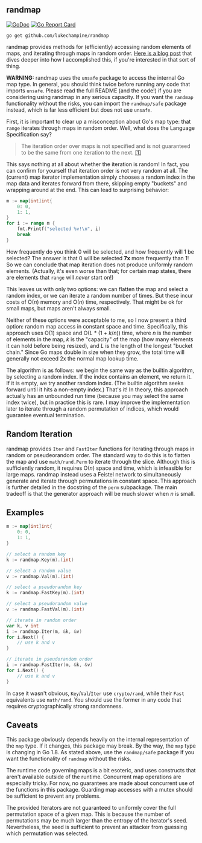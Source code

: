 randmap
-------

[![GoDoc](https://godoc.org/github.com/lukechampine/randmap?status.svg)](https://godoc.org/github.com/lukechampine/randmap)
[![Go Report Card](http://goreportcard.com/badge/github.com/lukechampine/randmap)](https://goreportcard.com/report/github.com/lukechampine/randmap)

```
go get github.com/lukechampine/randmap
```

randmap provides methods for (efficiently) accessing random elements of maps, and iterating
through maps in random order. [Here is a blog post](http://lukechampine.com/hackmap.html) that dives deeper into how I
accomplished this, if you're interested in that sort of thing.

**WARNING:** randmap uses the `unsafe` package to access the internal Go map
type. In general, you should think twice before running any code that imports
`unsafe`. Please read the full README (and the code!) if you are considering
using randmap in any serious capacity. If you want the `randmap` functionality
without the risks, you can import the `randmap/safe` package instead, which
is far less efficient but does not use `unsafe`.

First, it is important to clear up a misconception about Go's map type: that
`range` iterates through maps in random order. Well, what does the Language
Specification say?

>The iteration order over maps is not specified and is not guaranteed to be
>the same from one iteration to the next. [[1]](https://golang.org/ref/spec#For_statements)

This says nothing at all about whether the iteration is random! In fact, you
can confirm for yourself that iteration order is not very random at all. The
(current) map iterator implementation simply chooses a random index in the map
data and iterates forward from there, skipping empty "buckets" and wrapping
around at the end. This can lead to surprising behavior:

```go
m := map[int]int{
	0: 0,
	1: 1,
}
for i := range m {
	fmt.Printf("selected %v!\n", i)
	break
}
```

How frequently do you think 0 will be selected, and how frequently will 1 be
selected? The answer is that 0 will be selected **7x** more frequently than 1!
So we can conclude that map iteration does not produce uniformly random
elements. (Actually, it's even worse than that; for certain map states, there
are elements that `range` will _never_ start on!)

This leaves us with only two options: we can flatten the map and select a
random index, or we can iterate a random number of times. But these incur
costs of O(_n_) memory and O(_n_) time, respectively. That might be ok for
small maps, but maps aren't always small.

Neither of these options were acceptable to me, so I now present a third
option: random map access in constant space and time. Specifically, this
approach uses O(1) space and O(_L_ * (1 + _k_/_n_)) time, where _n_ is the
number of elements in the map, _k_ is the "capacity" of the map (how many
elements it can hold before being resized), and _L_ is the length of the
longest "bucket chain." Since Go maps double in size when they grow, the total
time will generally not exceed 2x the normal map lookup time.

The algorithm is as follows: we begin the same way as the builtin algorithm,
by selecting a random index. If the index contains an element, we return it.
If it is empty, we try another random index. (The builtin algorithm seeks
forward until it hits a non-empty index.) That's it! In theory, this approach
actually has an unbounded run time (because you may select the same index
twice), but in practice this is rare. I may improve the implementation later
to iterate through a random permutation of indices, which would guarantee
eventual termination.

## Random Iteration ##

randmap provides `Iter` and `FastIter` functions for iterating through maps in
random or pseudeorandom order. The standard way to do this is to flatten the
map and use `math/rand.Perm` to iterate through the slice. Although this is
sufficiently random, it requires O(_n_) space and time, which is infeasible
for large maps. randmap instead uses a Feistel network to simultaneously
generate and iterate through permutations in constant space. This approach is
further detailed in the docstring of the `perm` subpackage. The main tradeoff
is that the generator approach will be much slower when _n_ is small.

## Examples ##

```go
m := map[int]int{
	0: 0,
	1: 1,
}

// select a random key
k := randmap.Key(m).(int)

// select a random value
v := randmap.Val(m).(int)

// select a pseudorandom key
k := randmap.FastKey(m).(int)

// select a pseudorandom value
v := randmap.FastVal(m).(int)

// iterate in random order
var k, v int
i := randmap.Iter(m, &k, &v)
for i.Next() {
	// use k and v
}

// iterate in pseudorandom order
i := randmap.FastIter(m, &k, &v)
for i.Next() {
	// use k and v
}
```

In case it wasn't obvious, `Key`/`Val`/`Iter` use `crypto/rand`, while their
`Fast` equivalents use `math/rand`. You should use the former in any code that
requires cryptographically strong randomness.

## Caveats ##

This package obviously depends heavily on the internal representation of the
`map` type. If it changes, this package may break. By the way, the `map` type
is changing in Go 1.8. As stated above, use the `randmap/safe` package if you
want the functionality of `randmap` without the risks.

The runtime code governing maps is a bit esoteric, and uses constructs that
aren't available outside of the runtime. Concurrent map operations are
especially tricky. For now, no guarantees are made about concurrent use of the
functions in this package. Guarding map accesses with a mutex should be
sufficient to prevent any problems.

The provided Iterators are not guaranteed to uniformly cover the full
permutation space of a given map. This is because the number of permutations
may be much larger than the entropy of the iterator's seed. Nevertheless, the
seed is sufficient to prevent an attacker from guessing which permutation was
selected.
